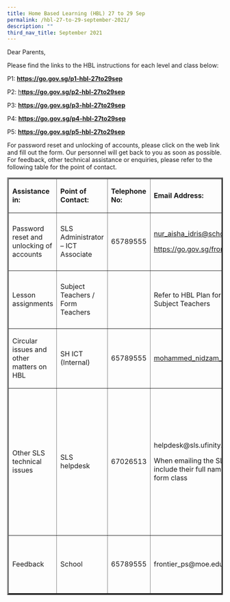 ```yaml
---
title: Home Based Learning (HBL) 27 to 29 Sep
permalink: /hbl-27-to-29-september-2021/
description: ""
third_nav_title: September 2021
---
```

<p>Dear Parents,</p>
<p>Please find the links to the HBL instructions for each level and class below:</p>
<p>P1:&nbsp;<strong><a href="https://go.gov.sg/p1-hbl-27to29sep">https://go.gov.sg/p1-hbl-27to29sep</a></strong></p>
<p>P2:&nbsp;<a href="https://go.gov.sg/p2-hbl-27to29sep">h<strong>ttps://go.gov.sg/p2-hbl-27to29sep</strong></a></p>
<p>P3:&nbsp;<strong><a href="https://go.gov.sg/p3-hbl-27to29sep">https://go.gov.sg/p3-hbl-27to29sep</a></strong></p>
<p>P4:&nbsp;<strong><a href="https://go.gov.sg/p4-hbl-27to29sep">https://go.gov.sg/p4-hbl-27to29sep</a></strong></p>
<p>P5:&nbsp;<strong><a href="https://go.gov.sg/p5-hbl-27to29sep">https://go.gov.sg/p5-hbl-27to29sep</a></strong></p>
<p>For password reset and unlocking of accounts, please click on the web link and fill out the form. Our personnel will get back to you as soon as possible. For feedback, other technical assistance or enquiries, please refer to the following table for the point of contact.</p>
<table border="3">
<tbody>
<tr>
<td colspan="2">
<p><strong>Assistance in:</strong></p>
</td>
<td>
<p><strong>Point of Contact:</strong></p>
</td>
<td>
<p><strong>Telephone No:</strong></p>
</td>
<td colspan="2">
<p><strong>Email Address:</strong></p>
</td>
<td>
<p><strong>Operating Hours:</strong></p>
</td>
</tr>
<tr>
<td colspan="2">
<p>Password reset and unlocking of accounts</p>
</td>
<td>
<p>SLS Administrator &ndash; ICT Associate</p>
</td>
<td>
<p>65789555</p>
</td>
<td colspan="2">
<p><a href="mailto:nur_aisha_idris@schools.gov.sg">nur_aisha_idris@schools.gov.sg</a></p>
<p><a href="https://go.gov.sg/frontier-formsg">https://go.gov.sg/frontier-formsg</a></p>
</td>
<td>
<p>Mondays - Fridays:</p>
<p>8:00 am - 4:00 pm</p>
</td>
</tr>
<tr>
<td colspan="2">
<p>Lesson assignments</p>
</td>
<td>
<p>Subject Teachers / Form Teachers</p>
</td>
<td>
<p>&nbsp;</p>
</td>
<td colspan="2">
<p>Refer to HBL Plan for contact details of Subject Teachers</p>
</td>
<td>
<p>Mondays - Fridays:</p>
<p>8:00 am - 4:00 pm</p>
</td>
</tr>
<tr>
<td colspan="2">
<p>Circular issues and other matters on HBL</p>
</td>
<td>
<p>SH ICT (Internal)</p>
</td>
<td>
<p>65789555</p>
</td>
<td colspan="2">
<p><a href="mailto:mohammed_nidzam_zakariah@schools.gov.sg">mohammed_nidzam_zakariah@schools.gov.sg</a></p>
</td>
<td>
<p>Mondays - Fridays:</p>
<p>8:00 am - 4:00 pm</p>
</td>
</tr>
<tr>
<td colspan="2">
<p>Other SLS technical issues</p>
</td>
<td>
<p>SLS helpdesk</p>
</td>
<td>
<p>67026513</p>
</td>
<td colspan="2">
<p>helpdesk@sls.ufinity.com</p>
<p>When emailing the SLS Helpdesk, they should include their full name, name of school and form class</p>
</td>
<td>
<p>Mondays - Fridays:</p>
<p>4:00 pm - 9:00 pm</p>
<p>Saturdays:</p>
<p>9:00 am - 9:00 pm</p>
<p>*Closed on Sundays &amp; Public Holidays</p>
</td>
</tr>
<tr>
<td colspan="2">
<p>Feedback</p>
</td>
<td>
<p>School</p>
</td>
<td>
<p>65789555</p>
</td>
<td colspan="2">
<p>frontier_ps@moe.edu.sg</p>
</td>
<td>
<p>Mondays - Fridays:</p>
<p>8:00 am - 5:00 pm</p>
</td>
</tr>
</tbody>
</table>